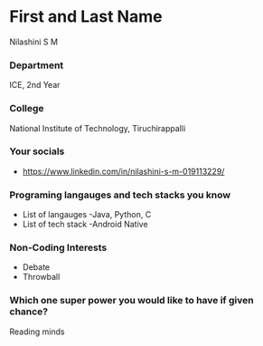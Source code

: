 # First and Last Name
Nilashini S M

### Department
ICE, 2nd Year

### College
National Institute of Technology, Tiruchirappalli

### Your socials
- https://www.linkedin.com/in/nilashini-s-m-019113229/

### Programing langauges and tech stacks you know
- List of langauges -Java, Python, C
- List of tech stack -Android Native

### Non-Coding Interests
- Debate
- Throwball

### Which one super power you would like to have if given chance?
Reading minds
